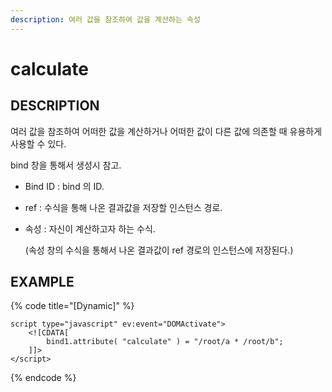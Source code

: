 ```yaml
---
description: 여러 값을 참조하여 값을 계산하는 속성
---
```


# calculate

## DESCRIPTION

여러 값을 참조하여 어떠한 값을 계산하거나 어떠한 값이 다른 값에 의존할 때 유용하게 사용할 수 있다.

bind 창을 통해서 생성시 참고.

* Bind ID : bind 의 ID.
* ref : 수식을 통해 나온 결과값을 저장할 인스턴스 경로.
* 속성 : 자신이 계산하고자 하는 수식.

  \(속성 창의 수식을 통해서 나온 결과값이 ref 경로의 인스턴스에 저장된다.\)

## EXAMPLE

{% code title="\[Dynamic\]" %}
```markup
script type="javascript" ev:event="DOMActivate">
    <![CDATA[ 
        bind1.attribute( "calculate" ) = "/root/a * /root/b";
    ]]>
</script>
```
{% endcode %}

